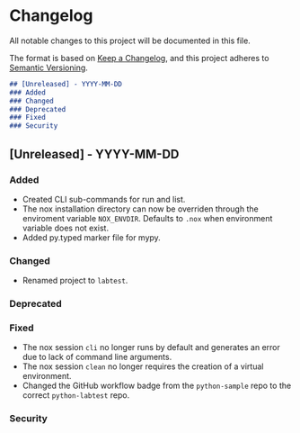 # Changelog

All notable changes to this project will be documented in this file.

The format is based on [Keep a Changelog](https://keepachangelog.com/en/1.0.0/),
and this project adheres to [Semantic Versioning](https://semver.org/spec/v2.0.0.html).

```markdown
## [Unreleased] - YYYY-MM-DD
### Added
### Changed
### Deprecated
### Fixed
### Security
```

## [Unreleased] - YYYY-MM-DD
### Added
- Created CLI sub-commands for run and list.
- The nox installation directory can now be overriden through the enviroment variable
  `NOX_ENVDIR`. Defaults to `.nox` when environment variable does not exist.
- Added py.typed marker file for mypy.
### Changed
- Renamed project to `labtest`.
### Deprecated
### Fixed
- The nox session `cli` no longer runs by default and generates an error due to lack
  of command line arguments.
- The nox session `clean` no longer requires the creation of a virtual environment.
- Changed the GitHub workflow badge from the `python-sample` repo to the correct
  `python-labtest` repo.
### Security
